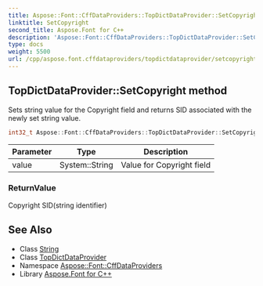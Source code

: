 ```yaml
---
title: Aspose::Font::CffDataProviders::TopDictDataProvider::SetCopyright method
linktitle: SetCopyright
second_title: Aspose.Font for C++
description: 'Aspose::Font::CffDataProviders::TopDictDataProvider::SetCopyright method. Sets string value for the Copyright field and returns SID associated with the newly set string value in C++.'
type: docs
weight: 5500
url: /cpp/aspose.font.cffdataproviders/topdictdataprovider/setcopyright/
---
```

## TopDictDataProvider::SetCopyright method


Sets string value for the Copyright field and returns SID associated with the newly set string value.

```cpp
int32_t Aspose::Font::CffDataProviders::TopDictDataProvider::SetCopyright(System::String value)
```


| Parameter | Type | Description |
| --- | --- | --- |
| value | System::String | Value for Copyright field |

### ReturnValue

Copyright SID(string identifier)

## See Also

* Class [String](../../../system/string/)
* Class [TopDictDataProvider](../)
* Namespace [Aspose::Font::CffDataProviders](../../)
* Library [Aspose.Font for C++](../../../)
